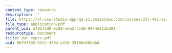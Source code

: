 ```yaml
---
content_type: resource
description: ''
file: https://ol-ocw-studio-app-qa.s3.amazonaws.com/courses/21l-481-victorian-literature-and-culture-spring-2003/0674759241fc4794a3f83918be58b3bd_dur_expts.pdf
file_type: application/pdf
parent_uid: a79b72d0-9c80-eda2-ccd0-9944e213bd91
resourcetype: Document
title: dur_expts.pdf
uid: 06747592-41fc-4794-a3f8-3918be58b3bd
---
```

